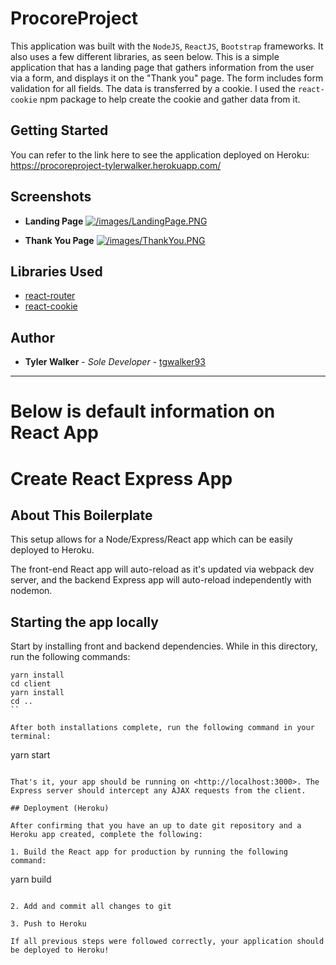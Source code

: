 # ProcoreProject

This application was built with the `NodeJS`, `ReactJS`, `Bootstrap` frameworks. It also uses a few different libraries, as seen below. This is a simple application that has a landing page that gathers information from the user via a form, and displays it on the "Thank you" page. The form includes form validation for all fields. The data is transferred by a cookie. I used the `react-cookie` npm package to help create the cookie and gather data from it. 

## Getting Started

You can refer to the link here to see the application deployed on Heroku: https://procoreproject-tylerwalker.herokuapp.com/


## Screenshots


* **Landing Page**
[![/images/LandingPage.PNG](/images/LandingPage.PNG)](/images/LandingPage.PNG)

* **Thank You Page**
[![/images/ThankYou.PNG](/images/ThankYou.PNG)](/images/ThankYou.PNG)


## Libraries Used

* [react-router](https://reactjs.org/docs/) 
* [react-cookie](https://www.npmjs.com/package/universal-cookie) 

## Author

* **Tyler Walker** - *Sole Developer* - [tgwalker93](https://github.com/tgwalker93)



---
# Below is default information on React App

# Create React Express App

## About This Boilerplate

This setup allows for a Node/Express/React app which can be easily deployed to Heroku.

The front-end React app will auto-reload as it's updated via webpack dev server, and the backend Express app will auto-reload independently with nodemon.

## Starting the app locally

Start by installing front and backend dependencies. While in this directory, run the following commands:

```
yarn install
cd client
yarn install
cd ..
``

After both installations complete, run the following command in your terminal:

```
yarn start
```

That's it, your app should be running on <http://localhost:3000>. The Express server should intercept any AJAX requests from the client.

## Deployment (Heroku)

After confirming that you have an up to date git repository and a Heroku app created, complete the following:

1. Build the React app for production by running the following command:

```
yarn build
```

2. Add and commit all changes to git

3. Push to Heroku

If all previous steps were followed correctly, your application should be deployed to Heroku!
